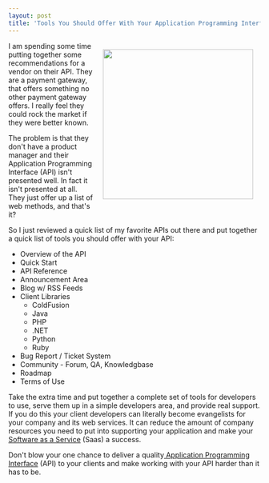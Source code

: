 ```yaml
---
layout: post
title: 'Tools You Should Offer With Your Application Programming Interface (API)'
---
```

<img class="alignnone" style="padding: 15px;" title="Shoveling Crap" src="http://kinlane-productions.s3.amazonaws.com/cloud-computing/shoveling-poop.jpg" alt="" width="300" align="right" />I am spending some time putting together some recommendations for a vendor on their API. They are a payment gateway, that offers something no other payment gateway offers. I really feel they could rock the market if they were better known.<p></p>
The problem is that they don't have a product manager and their Application Programming Interface (API) isn't presented well. In fact it isn't presented at all. They just offer up a list of web methods, and that's it?<p></p>
So I just reviewed a quick list of my favorite APIs out there and put together a quick list of tools you should offer with your API:
<ul class="mainlist">
	<li>Overview of the API</li>
	<li>Quick Start</li>
	<li>API Reference</li>
	<li>Announcement Area</li>
	<li>Blog w/ RSS Feeds</li>
	<li>Client Libraries
<ul class="mainlist">
	<li> ColdFusion</li>
	<li> Java</li>
	<li> PHP</li>
	<li> .NET</li>
	<li> Python</li>
	<li> Ruby</li>
</ul>
</li>
	<li>Bug Report / Ticket System</li>
	<li>Community - Forum, QA, Knowledgbase</li>
	<li>Roadmap</li>
	<li>Terms of Use</li>
</ul>
Take the extra time and put together a complete set of tools for developers to use, serve them up in a simple developers area, and provide real support. If you do this your client developers can literally become evangelists for your company and its web services. It can reduce the amount of company resources you need to put into supporting your application and make your <a href="http://www.kinlane.com/category/software-as-a-service-saas/">Software as a Service</a> (Saas) a success.<p></p>
Don't blow your one chance to deliver a quality<a href="http://www.kinlane.com/category/application-program-interface/"> Application Programming Interface</a> (API) to your clients and make working with your API harder than it has to be.